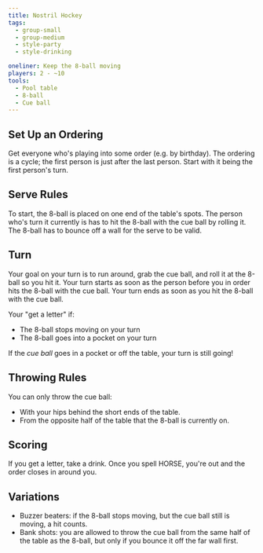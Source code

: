 ```yaml
---
title: Nostril Hockey
tags:
  - group-small
  - group-medium
  - style-party
  - style-drinking

oneliner: Keep the 8-ball moving
players: 2 - ~10
tools:
  - Pool table
  - 8-ball
  - Cue ball
---
```

## Set Up an Ordering
Get everyone who's playing into some order (e.g. by birthday). The ordering is a cycle; the first person is just after the last person. Start with it being the first person's turn.

## Serve Rules
To start, the 8-ball is placed on one end of the table's spots. The person who's turn it currently is has to hit the 8-ball with the cue ball by rolling it. The 8-ball has to bounce off a wall for the serve to be valid.

## Turn
Your goal on your turn is to run around, grab the cue ball, and roll it at the 8-ball so you hit it. Your turn starts as soon as the person before you in order hits the 8-ball with the cue ball. Your turn ends as soon as you hit the 8-ball with the cue ball.

Your "get a letter" if:

* The 8-ball stops moving on your turn
* The 8-ball goes into a pocket on your turn

If the _cue ball_ goes in a pocket or off the table, your turn is still going!

## Throwing Rules
You can only throw the cue ball:

* With your hips behind the short ends of the table.
* From the opposite half of the table that the 8-ball is currently on.

## Scoring
If you get a letter, take a drink. Once you spell HORSE, you're out and the order closes in around you.

## Variations
* Buzzer beaters: if the 8-ball stops moving, but the cue ball still is moving, a hit counts.
* Bank shots: you are allowed to throw the cue ball from the same half of the table as the 8-ball, but only if you bounce it off the far wall first.

